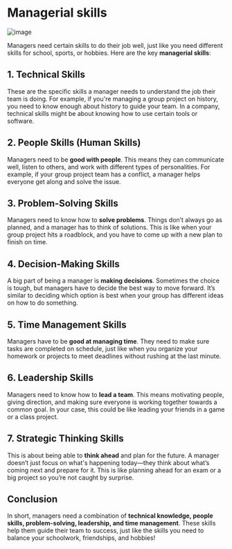 # Managerial skills
![image](https://github.com/user-attachments/assets/a3ea6409-b4ca-416d-a74b-0e4946b9011a)

Managers need certain skills to do their job well, just like you need different skills for school, sports, or hobbies. Here are the key **managerial skills**:

## 1. **Technical Skills**
These are the specific skills a manager needs to understand the job their team is doing. For example, if you're managing a group project on history, you need to know enough about history to guide your team. In a company, technical skills might be about knowing how to use certain tools or software.

## 2. **People Skills (Human Skills)**
Managers need to be **good with people**. This means they can communicate well, listen to others, and work with different types of personalities. For example, if your group project team has a conflict, a manager helps everyone get along and solve the issue.

## 3. **Problem-Solving Skills**
Managers need to know how to **solve problems**. Things don’t always go as planned, and a manager has to think of solutions. This is like when your group project hits a roadblock, and you have to come up with a new plan to finish on time.

## 4. **Decision-Making Skills**
A big part of being a manager is **making decisions**. Sometimes the choice is tough, but managers have to decide the best way to move forward. It’s similar to deciding which option is best when your group has different ideas on how to do something.

## 5. **Time Management Skills**
Managers have to be **good at managing time**. They need to make sure tasks are completed on schedule, just like when you organize your homework or projects to meet deadlines without rushing at the last minute.

## 6. **Leadership Skills**
Managers need to know how to **lead a team**. This means motivating people, giving direction, and making sure everyone is working together towards a common goal. In your case, this could be like leading your friends in a game or a class project.

## 7. **Strategic Thinking Skills**
This is about being able to **think ahead** and plan for the future. A manager doesn’t just focus on what's happening today—they think about what’s coming next and prepare for it. This is like planning ahead for an exam or a big project so you’re not caught by surprise.

## Conclusion
In short, managers need a combination of **technical knowledge, people skills, problem-solving, leadership, and time management**. These skills help them guide their team to success, just like the skills you need to balance your schoolwork, friendships, and hobbies!

